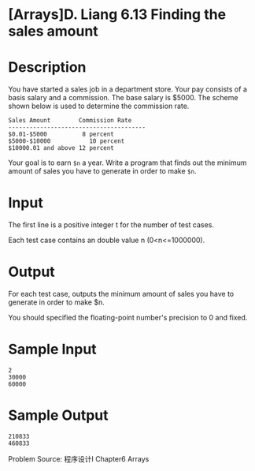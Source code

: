 # [Arrays]D. Liang 6.13 Finding the sales amount

<!-- 1093. 6.13 Finding the sales amount
Time Limit: 1sec Memory Limit:256MB  -->
# Description
You have started a sales job in a department store. 
Your pay consists of a basis salary and a commission. The base salary is $5000. 
The scheme shown below is used to determine the commission rate.
```
Sales Amount		Commission Rate
---------------------------------------
$0.01-$5000		     8 percent
$5000-$10000		   10 percent
$10000.01 and above	12 percent
```
Your goal is to earn ```$n``` a year. Write a program that finds out the minimum amount
of sales you have to generate in order to make ```$n```.
# Input
The first line is a positive integer t for the number of test cases.

Each test case contains an double value n (0<n<=1000000).

# Output
For each test case, outputs the minimum amount of sales you have to generate in order to make $n.

You should specified the floating-point number's precision to 0 and fixed.
# Sample Input
```
2
30000
60000
```
# Sample Output
```
210833
460833
```
Problem Source: 程序设计I Chapter6 Arrays
